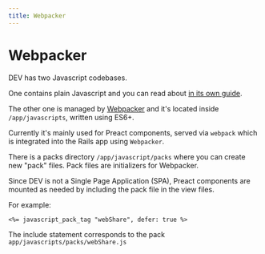 ```yaml
---
title: Webpacker
---
```


# Webpacker

DEV has two Javascript codebases.

One contains plain Javascript and you can read about [in its own guide](/frontend/plain-js).

The other one is managed by [Webpacker](https://github.com/rails/webpacker) and it's located inside `/app/javascripts`, written using ES6+.

Currently it's mainly used for Preact components, served via `webpack` which is integrated into the Rails app using `Webpacker`.

There is a packs directory `/app/javascript/packs` where you can create
new "pack" files. Pack files are initializers for Webpacker.

Since DEV is not a Single Page Application (SPA), Preact components are mounted as needed by including the pack file in the view files.

For example:

```erb
<%= javascript_pack_tag "webShare", defer: true %>
```

The include statement corresponds to the pack `app/javascripts/packs/webShare.js`
